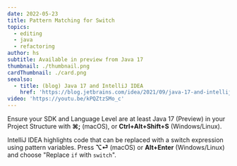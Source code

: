 ```yaml
---
date: 2022-05-23
title: Pattern Matching for Switch
topics:
  - editing
  - java
  - refactoring
author: hs
subtitle: Available in preview from Java 17
thumbnail: ./thumbnail.png
cardThumbnail: ./card.png
seealso:
  - title: (blog) Java 17 and IntelliJ IDEA
    href: 'https://blog.jetbrains.com/idea/2021/09/java-17-and-intellij-idea/'
video: 'https://youtu.be/kPQZtzSMo_c'
---
```

Ensure your SDK and Language Level are at least Java 17 (Preview) in your Project Structure with **⌘;** (macOS), or **Ctrl+Alt+Shift+S** (Windows/Linux).

IntelliJ IDEA highlights code that can be replaced with a switch expression using pattern variables. Press **⌥⏎** (macOS) or **Alt+Enter** (Windows/Linux) and choose "Replace `if` with `switch`".
